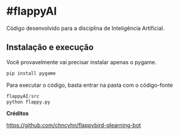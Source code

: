 #flappyAI
===================

Código desenvolvido para a disciplina de Inteligência Artificial. 

## Instalação e execução

Você provavelmente vai precisar instalar apenas o pygame. 

```bash
pip install pygame
``` 

Para executar o código, basta entrar na pasta com o código-fonte

```python
flappyAI/src
python flappy.py 
``` 

**Créditos**

https://github.com/chncyhn/flappybird-qlearning-bot

